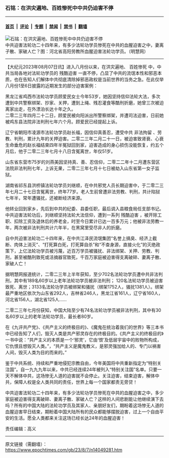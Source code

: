 ### 石铭：在洪灾遍地、百姓惨死中中共仍迫害不停

---

#### [首页](../../../..?n14049281) &nbsp;|&nbsp; [评论](../../../../../epoch-comment?n14049281) &nbsp;|&nbsp; [专题](../../../../../epoch-special?n14049281) &nbsp;|&nbsp; [禁闻](../../../../../epoch-news?n14049281) &nbsp;|&nbsp; [禁书](../../../../../books?n14049281) &nbsp;|&nbsp; [翻墙](https://github.com/gfw-breaker/nogfw/blob/master/README.md?n14049281)


<div><img alt="石铭：在洪灾遍地、百姓惨死中中共仍迫害不停" class="attachment-djy_600_400 size-djy_600_400 wp-post-image" src="https://i.epochtimes.com/assets/uploads/2023/07/id14027600-607268934fd7c774b7362e9cde908334@1200x1200-600x400.jpg"/>
<div class="caption">
 中共迫害法轮功二十四年来，有多少法轮功学员惨死在中共的血腥迫害之中，妻离子散、家破人亡？图：河北省高阳劳教所血腥迫害法轮功学员。（明慧网）
</div></div><hr/><div class="post_content" id="artbody" itemprop="articleBody">
 <!-- article content begin -->
 <p>
  【大纪元2023年08月07日讯】进入八月份以来，在洪灾遍地、
  <ok href="https://www.epochtimes.com/gb/tag/%E7%99%BE%E5%A7%93%E6%83%A8%E6%AD%BB.html">
   百姓惨死
  </ok>
  中，中共当局各地对法轮功学员的
  <ok href="https://www.epochtimes.com/gb/tag/%E6%AE%8B%E9%85%B7%E8%BF%AB%E5%AE%B3.html">
   残酷迫害
  </ok>
  一直不停，凸显了中共的流氓本性和邪恶本质，也在告知人们解体中共彻底清除掉邪恶政权是当前世界的当务之急。在此仅举八月份1至6日披露的近期发生的部分迫害案例：
 </p>
 <p>
  黑龙江省鸡西市法轮功学员顾爱民女士今年53岁，她因坚持信仰法轮大法，多次遭到中共警察绑架、抄家、关押，遭到上绳、残忍灌食等酷刑折磨，她曾三次被迫离家出走，在外漂泊长达十年之久。
  <br/>
  二零二三年四月二十二日，顾爱民被向阳派出所警察绑架，并遭司法迫害，日前她被鸡东县法院非法判刑七年六个月。顾爱民已经提起上诉。
 </p>
 <p>
  辽宁省朝阳市凌源市法轮功学员赵长福，因信仰真善忍，遭受中共
  <ok href="https://www.epochtimes.com/gb/tag/%E9%9D%9E%E6%B3%95%E6%8B%98%E7%95%99.html">
   非法拘留
  </ok>
  、劳教、判刑，累计九年的关押迫害。二零二三年二月二十一日，被迫害致肾衰、心衰生命垂危的赵长福结束四年半冤狱回到家，迫害造成的身心损伤没能恢复，约五个月后，他于二零二三年七月十八日含冤离世，年仅51岁。
 </p>
 <p>
  山东省东营市75岁的刘燕美因坚持真、善、忍信仰，二零二二年十二月遭东营区法院非法判刑七年，上诉无果，二零二三年七月十七日被劫入山东省第一女子监狱。
 </p>
 <p>
  湖南省祁东县洪桥镇法轮功学员刘继顺，在中共邪党人员长期迫害中，于二零二三年七月二十七日含冤离世，终年77岁。老人生前曾遭非法劳教、判刑，共计陷狱七年半，常年遭骚扰，还被断经济来源。
 </p>
 <p>
  他转业回到家乡，先后到中共的纪委、县委任职，最后调入县粮食局任支部书记。中共迫害法轮功后，刘继顺坚持法轮大法信仰，遭到一系列
  <ok href="https://www.epochtimes.com/gb/tag/%E6%AE%8B%E9%85%B7%E8%BF%AB%E5%AE%B3.html">
   残酷迫害
  </ok>
  ，被开除工职、扣除工资及退休后的养老金，时至今日累计已达一百多万元；他被非法劳教一年，两次被非法判刑共计六年半，在黑窝里受尽非人的折磨。
 </p>
 <p>
  自中共迫害法轮功二十四年来，在中共江泽民流氓集团“名誉上搞臭、经济上截断、肉体上消灭”、“打死算白死，打死算自杀”和“不查身源，直接火化”的灭绝政策下，上亿法轮功学员被污蔑，近百万学员被骚扰、非法绑架、关押、劳教、判刑，甚至被酷刑致死或活摘器官致死，千百万家庭被迫害得支离破碎、妻离子散、家破人亡！
 </p>
 <p>
  据明慧网报道统计，二零二三年上半年获知，至少702名法轮功学员遭中共非法判刑，其中有189名60岁以上老年法轮功学员被非法判刑； 120名法轮功学员被迫害致死、离世；3133名法轮功学员被绑架和骚扰（绑架1752人，骚扰1381人）。绑架最严重地区依次为山东省292人，吉林省246人，黑龙江省161人，辽宁省160人，河北省156人，湖北省125人……
 </p>
 <p>
  二零二三年七月份获知，中国大陆至少有74名法轮功学员被非法判刑，其中有30名60岁以上的老年法轮功学员，最长者80岁。
 </p>
 <p>
  在《九评共产党》、《共产主义的终极目的》、《魔鬼在统治着我们的世界》等三本书中已经告知了人们，毁灭人类是共产邪灵存在的终极目的。《共产主义的终极目的》一书中说：“共产主义的本质是一个‘邪灵’，它由‘恨’及低层宇宙中的败物所构成，它仇恨且想毁灭人类。”，“共产主义是魔鬼教义，是邪灵强加给人的、专门以祸害人间，毁灭人类为目的而来的。”
 </p>
 <p>
  鉴于中共系统、持续和严重地侵犯宗教自由，今年美国将中共重新指定为“特别关注国”。自一九九九年以来，中共已经连续24年被列入“特别关注国”名单。只要一天不解体中共，这场惨无人道的迫害就不会停止。关注迫害，结束迫害，解体中共，保障人权是全人类共同的责任，世界上每一个国家都责无旁贷！
 </p>
 <p>
  中共迫害法轮功二十四年来，有多少法轮功学员惨死在中共的血腥迫害之中，多少家庭被迫害得支离破碎、妻离子散、家破人亡？这样的人间悲剧能让他继续演下去吗？所有的中国大陆的法轮功学员及其家人、亲朋好友们，期盼着这场惨无人道的血腥迫害早日结束，期盼着中国大陆所有的民众都能够摆脱迫害，过上一个自由平安的生活。愿全人类都来关注这场已经长达24年的血腥迫害！
 </p>
 <p>
  责任编辑：高义
 </p>
 <!-- article content end -->
 <div id="below_article_ad">
 </div>
</div>


---

原文链接（需翻墙）：https://www.epochtimes.com/gb/23/8/7/n14049281.htm
